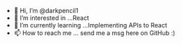 - 👋 Hi, I’m @darkpencil1
- 👀 I’m interested in ...React
- 🌱 I’m currently learning ...Implementing APIs to React
- 📫 How to reach me ... send me a msg here on GitHub :)


